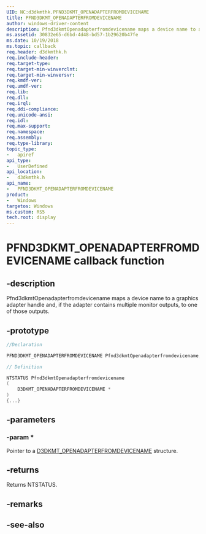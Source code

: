 ```yaml
---
UID: NC:d3dkmthk.PFND3DKMT_OPENADAPTERFROMDEVICENAME
title: PFND3DKMT_OPENADAPTERFROMDEVICENAME
author: windows-driver-content
description: Pfnd3dkmtOpenadapterfromdevicename maps a device name to a graphics adapter handle and, if the adapter contains multiple monitor outputs, to one of those outputs.
ms.assetid: 30832e65-d6bd-4d48-bd57-1b29620b47fe
ms.date: 10/19/2018
ms.topic: callback
req.header: d3dkmthk.h
req.include-header:
req.target-type:
req.target-min-winverclnt:
req.target-min-winversvr:
req.kmdf-ver:
req.umdf-ver:
req.lib:
req.dll:
req.irql: 
req.ddi-compliance:
req.unicode-ansi:
req.idl:
req.max-support:
req.namespace:
req.assembly:
req.type-library: 
topic_type: 
-	apiref
api_type: 
-	UserDefined
api_location: 
-	d3dkmthk.h
api_name: 
-	PFND3DKMT_OPENADAPTERFROMDEVICENAME
product:
-	Windows
targetos: Windows
ms.custom: RS5
tech.root: display
---
```


# PFND3DKMT_OPENADAPTERFROMDEVICENAME callback function

## -description

Pfnd3dkmtOpenadapterfromdevicename maps a device name to a graphics adapter handle and, if the adapter contains multiple monitor outputs, to one of those outputs.

## -prototype

```cpp
//Declaration

PFND3DKMT_OPENADAPTERFROMDEVICENAME Pfnd3dkmtOpenadapterfromdevicename; 

// Definition

NTSTATUS Pfnd3dkmtOpenadapterfromdevicename 
(
	D3DKMT_OPENADAPTERFROMDEVICENAME *
)
{...}

```

## -parameters

### -param * 

Pointer to a [D3DKMT_OPENADAPTERFROMDEVICENAME](ns-d3dkmthk-_d3dkmt_openadapterfromdevicename.md) structure.

## -returns

Returns NTSTATUS.


## -remarks




## -see-also
